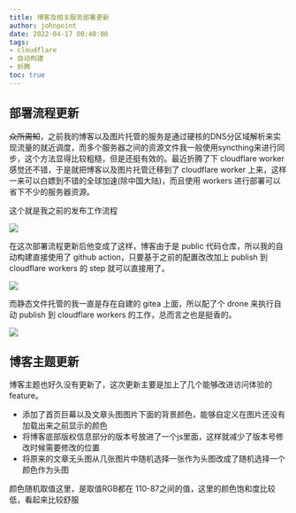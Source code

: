 ```yaml
---
title: 博客及相关服务部署更新
author: johnpoint
date: 2022-04-17 00:40:00
tags:
- cloudflare
- 自动构建
- 折腾
toc: true
---
```


## 部署流程更新

~~众所周知~~，之前我的博客以及图片托管的服务是通过硬核的DNS分区域解析来实现流量的就近调度，而多个服务器之间的资源文件我一般使用syncthing来进行同步，这个方法显得比较粗糙，但是还挺有效的。最近折腾了下 cloudflare worker 感觉还不错，于是就把博客以及图片托管迁移到了 cloudflare worker 上来，这样一来可以白嫖到不错的全球加速(除中国大陆)，而且使用 workers 进行部署可以省下不少的服务器资源。

这个就是我之前的发布工作流程

![](https://cdn.6-d.cc/img/20220417004.jpg)

在这次部署流程更新后他变成了这样，博客由于是 public 代码仓库，所以我的自动构建直接使用了 github action，只要基于之前的配置改改加上 publish 到 cloudflare workers 的 step 就可以直接用了。

![](https://cdn.6-d.cc/img/20220417002.jpg)

而静态文件托管的我一直是存在自建的 gitea 上面，所以配了个 drone 来执行自动 publish 到 cloudflare workers 的工作，总而言之也是挺香的。

![](https://cdn.6-d.cc/img/20220417003.jpg)

## 博客主题更新

博客主题也好久没有更新了，这次更新主要是加上了几个能够改进访问体验的 feature。

- 添加了首页巨幕以及文章头图图片下面的背景颜色，能够自定义在图片还没有加载出来之前显示的颜色
- 将博客底部版权信息部分的版本号放进了一个js里面，这样就减少了版本号修改时候需要修改的位置
- 将原来的文章无头图从几张图片中随机选择一张作为头图改成了随机选择一个颜色作为头图

颜色随机取值这里，是取值RGB都在 110-87之间的值，这里的颜色饱和度比较低，看起来比较舒服



